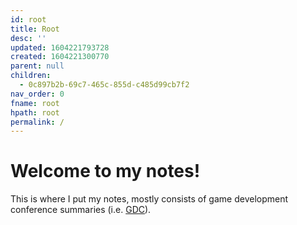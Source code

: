```yaml
---
id: root
title: Root
desc: ''
updated: 1604221793728
created: 1604221300770
parent: null
children:
  - 0c897b2b-69c7-465c-855d-c485d99cb7f2
nav_order: 0
fname: root
hpath: root
permalink: /
---
```

# Welcome to my notes!

This is where I put my notes, mostly consists of game development conference summaries (i.e. [GDC](notes/0c897b2b-69c7-465c-855d-c485d99cb7f2)).

